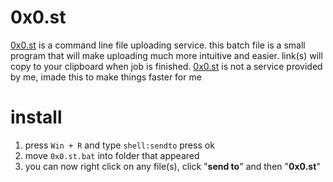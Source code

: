 # 0x0.st
[0x0.st](https://0x0.st/) is a command line file uploading service. this batch file is a small program that will make uploading much more intuitive and easier. link(s) will copy to your clipboard when job is finished. [0x0.st](https://0x0.st/) is not a service provided by me, imade this to make things faster for me
# install
1. press ``Win + R`` and type ``shell:sendto`` press ok
2. move ``0x0.st.bat`` into folder that appeared
3. you can now right click on any file(s), click "**send to**" and then "**0x0.st**"
